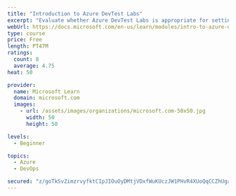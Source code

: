 ```yaml
---
title: "Introduction to Azure DevTest Labs"
excerpt: "Evaluate whether Azure DevTest Labs is appropriate for setting up virtual machine environments for your team."
webUrl: https://docs.microsoft.com/en-us/learn/modules/intro-to-azure-devtest-labs/
type: course
price: Free
length: PT47M
ratings:
  count: 8
  average: 4.75
heat: 50

provider:
  name: Microsoft Learn
  domain: microsoft.com
  images:
    - url: /assets/images/organizations/microsoft.com-50x50.jpg
      width: 50
      height: 50

levels:
  - Beginner

topics:
  - Azure
  - DevOps

secured: "z/goTkSvZimzrvyfktCIpJIOuOyDMtjVDxfWuKUczJW1PHvR4XUoQqCCZhUga65OV0/oxRuRKy/zFIQt7XTnyDNIamMQ8nk4b5O/MN6eSglTOuXr4ZnTNSalZhsBbLR8roULWO1LM2D3/CPFw8Qle1qpc3dejiRk9nU5Vuf3J/fegpLdaM2kGDhwbZOQxappwDeJ8WkRqxEUD4mBzO05zlyVMva1z65ObUpMYMef8rpyKIyWsN2lT6PxXb/nLbu8zSjdhBFK5zU5DPxsCQHP+iQGQkCE0NSKCHB6zToM0PobWoLyHiLYySMLS0CjIeTUT6BB0LdD3CB3A9JZYq7nIX/iwLJUTe2w/uTCgK8rZKz6Sv+uqLfLj3GmTqdaeiRMTBNzylwmoJVpDTd7qZXFKEIgssTx3zaOJoWSjpzf6Nw=;z+6hoqHURVRookpKluGmrQ=="
---
```


